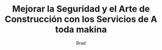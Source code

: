 ---
title: "Mejorar la Seguridad y el Arte de Construcción con los Servicios de A toda makina"
description: "Servicios de construcción de calidad para resultados duraderos"
author: "Brad"
authorImage: "@/images/blog/brad.avif"
authorImageAlt: "Descripción del Avatar"
pubDate: 2024-02-10
cardImage: "@/images/blog/post-2.avif"
cardImageAlt: "Hombre con pantalones deportivos negros usando una sierra circular DEWALT y cortando una tabla de madera"
readTime: 5
tags: ["seguridad", "artesanía", "gestión"]
contents: [
    "En materia de construcción, la seguridad y la calidad de la artesanía son innegociables. En A toda makina, estamos orgullosos de ofrecer una gama de servicios de construcción que priorizan ambos, garantizando que tus proyectos estén construidos para durar.",
    "Nuestro equipo de artesanos cualificados aporta precisión y experiencia a cada trabajo, desde instalaciones menores hasta trabajos estructurales a gran escala. Con herramientas y materiales de alta calidad de nuestro amplio inventario, garantizamos los más altos estándares de seguridad y artesanía en cada proyecto.",
    "Pero nuestro compromiso con la excelencia no termina ahí. También ofrecemos servicios completos de gestión de proyectos para mantener tu construcción en el buen camino y dentro del presupuesto. Desde la coordinación del flujo de trabajo hasta la comunicación con las partes interesadas, A toda makina maneja las complejidades para que puedas concentrarte en tu visión.",
    "Lo que distingue a A toda makina es nuestra dedicación a un apoyo continuo. No terminamos simplemente el trabajo y nos vamos: estamos aquí a largo plazo. Nuestros servicios de mantenimiento garantizan que tu construcción se mantenga en perfecto estado, ofreciendo tranquilidad para los años venideros.",
    "Para los clientes empresariales de mayor envergadura, ofrecemos soluciones personalizadas adaptadas a tus desafíos únicos. Comprendiendo tus necesidades específicas, diseñamos estrategias para maximizar la eficiencia y avanzar tu negocio.",
    "Con los servicios de construcción de A toda makina, puedes tener la confianza de que tus proyectos están en buenas manos. Descubre la diferencia hoy mismo y ve por qué tantos clientes eligen A toda makina para sus necesidades de construcción."
]
---